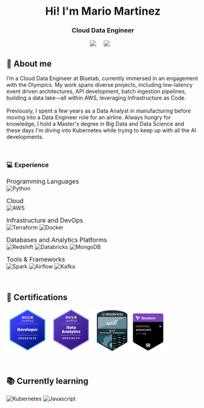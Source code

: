 <h1 align="center"> Hi! I'm Mario Martinez </h1>
<h3 align="center"> Cloud Data Engineer </h3>
<p align="center">
 <a href="https://www.linkedin.com/in/mariomartinezazcona/"><img src="https://img.shields.io/badge/linkedin-%230077B5.svg?&style=for-the-badge&logo=linkedin&logoColor=white" /></a>&nbsp;&nbsp;&nbsp;&nbsp;
 <a href="mailto:mmartinez.azcona@gmail.com?subject=Came%20from%20Github"><img src="https://img.shields.io/badge/gmail-%23D14836.svg?&style=for-the-badge&logo=gmail&logoColor=white" /></a>&nbsp;&nbsp;&nbsp;&nbsp;
</p>

<p align="Left">
<h2> 👋 About me </h2>
I’m a Cloud Data Engineer at Bluetab, currently immersed in an engagement with the Olympics. My work spans diverse projects, including low-latency event driven architectures, API development, batch ingestion pipelines, building a data lake—all within AWS, leveraging Infrastructure as Code. <br>
<br>
Previously, I spent a few years as a Data Analyst in manufacturing before moving into a Data Engineer role for an airline. Always hungry for knowledge, I hold a Master's degree in Big Data and Data Science and these days I'm diving into Kubernetes while trying to keep up with all the AI developments.

</p>

<br>

<p align="Left">
<h3> 💻 Experience </h3>

 <p align="Left">
<font size="3">Programming Languages</font><br>
<img alt="Python" src="https://img.shields.io/badge/Python-DEAE3C?style=for-the-badge&logo=python&logoColor=white" height="28" width="100">

<font size="3">Cloud</font><br>
<img alt="AWS" src="https://img.shields.io/badge/aws-FAA032?style=for-the-badge&logo=amazonwebservices&logoColor=white">

<font size="3">Infrastructure and DevOps</font><br>
<img alt="Terraform" src="https://img.shields.io/badge/terraform-9403fc?style=for-the-badge&logo=terraform&logoColor=white">
<img alt="Docker" src="https://img.shields.io/badge/Docker-29A3DA?style=for-the-badge&logo=docker&logoColor=white">

<font size="3">Databases and Analytics Platforms</font><br>
<img alt="Redshift" src="https://img.shields.io/badge/Redshift-7950DA?style=for-the-badge&logo=amazonredshift&logoColor=white">
<img alt="Databricks" src="https://img.shields.io/badge/Databricks-E41A10?style=for-the-badge&logo=databricks&logoColor=white">
<img alt="MongoDB" src="https://img.shields.io/badge/mongodb-17A844?style=for-the-badge&logo=mongodb&logoColor=white">

<font size="3">Tools & Frameworks</font><br>
<img alt="Spark" src="https://img.shields.io/badge/PySpark-E7772B?style=for-the-badge&logo=apachespark&logoColor=white">
<img alt="Airflow" src="https://img.shields.io/badge/Airflow-20C1CC?style=for-the-badge&logo=apacheairflow&logoColor=white">
<img alt="Kafka" src="https://img.shields.io/badge/Kafka-000000?style=for-the-badge&logo=apachekafka&logoColor=white">

 </p>
</p>

<br>

<p align="Left">
<h2> 🏅 Certifications </h2>
<p align="left">
  <a href="https://www.credly.com/badges/48aba98e-aa7d-45a8-b005-b9464980282e/public_url">
  <img src="img/AWS-Certified-Developer-Associate_badge.png" width="110" title="AWS Certified Developer Associate badge"></a>
  <a href="https://www.credly.com/badges/ccf6d041-bcf0-4534-9418-a84f17d065a7/public_url">
  <img src="img/AWS-Certified-Data-Analytics-Specialty_badge.png" width="110" title="AWS Certified Data Analytics Specialty badge"></a>&nbsp;&nbsp;
  <a href="https://credentials.databricks.com/78f643e7-01de-4487-a070-e5f3661acdfb#gs.7k7a1e">
  <img src="img/Specialty-badge-spark-developer-associate.png" width="80" title="Databricks Certified Associate Developer for Apache Spark badge"></a>
  <a href="https://www.credly.com/badges/4b525979-cd74-4509-8997-d7d81464ed5e/public_url">
  <img src="img/Terraform-Associate-badge.png" width="100" title="HashiCorp Certified: Terraform Associate (003)"></a>
</p>
</p>

<br>

<p align="Left">
<h2> 📚 Currently learning </h2>
 <p align="Left">
<img alt="Kubernetes" src="https://img.shields.io/badge/kubernetes-0D3CFC?style=for-the-badge&logo=Kubernetes&logoColor=white">
<img alt="Javascript" src="https://img.shields.io/badge/javascript-f7e018?style=for-the-badge&logo=Javascript&logoColor=black">
 </p>
</p>
